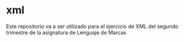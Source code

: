 # xml
Este repositorio va a ser utilizado para el ejercicio de XML del segundo
trimestre de la asignatura de Lenguaje de Marcas

